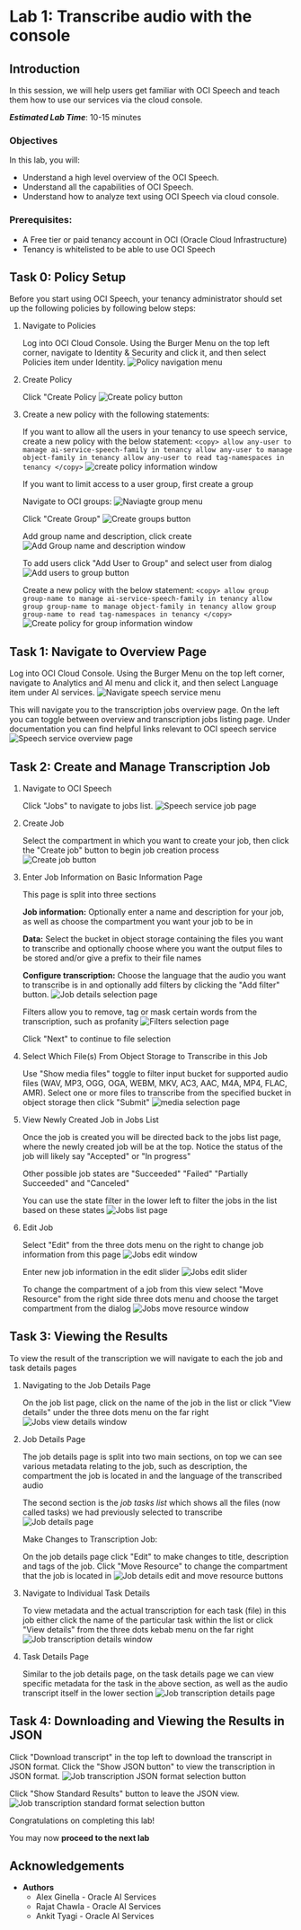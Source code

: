# Lab 1: Transcribe audio with the console

## Introduction
In this session, we will help users get familiar with OCI Speech and teach them how to use our services via the cloud console.

***Estimated Lab Time***: 10-15 minutes

### Objectives

In this lab, you will:
- Understand a high level overview of the OCI Speech.
- Understand all the capabilities of OCI Speech.
- Understand how to analyze text using OCI Speech via cloud console.

### Prerequisites:
- A Free tier or paid tenancy account in OCI (Oracle Cloud Infrastructure)
- Tenancy is whitelisted to be able to use OCI Speech

## **Task 0:** **Policy Setup**

Before you start using OCI Speech, your tenancy administrator should set up the following policies by following below steps:

1. Navigate to Policies

    Log into OCI Cloud Console. Using the Burger Menu on the top left corner, navigate to Identity & Security and click it, and then select Policies item under Identity.
        ![Policy navigation menu](./images/cloud-identity-policy.png " ")


2. Create Policy

    Click "Create Policy
        ![Create policy button](./images/create-policy-button.png " ")


3. Create a new policy with the following statements:

    If you want to allow all the users in your tenancy to use speech service, create a new policy with the below statement:
        ```
        <copy>
        allow any-user to manage ai-service-speech-family in tenancy
        allow any-user to manage object-family in tenancy
        allow any-user to read tag-namespaces in tenancy
        </copy>
        ```
        ![create policy information window](./images/any-user-policy.png " ")


    If you want to limit access to a user group, first create a group

    Navigate to OCI groups:
        ![Naviagte group menu](./images/navigate-to-groups.png " ")

    Click "Create Group"
        ![Create groups button](./images/create-group.png " ")

    Add group name and description, click create
        ![Add Group name and description window](./images/group-name-description.png " ")

    To add users click "Add User to Group" and select user from dialog
        ![Add users to group button](./images/add-users-to-group.png " ")




    Create a new policy with the below statement:
        ```
        <copy>
        allow group group-name to manage ai-service-speech-family in tenancy
        allow group group-name to manage object-family in tenancy
        allow group group-name to read tag-namespaces in tenancy
        </copy>
        ```
        ![Create policy for group information window](./images/group-name-policy.png " ")

## **Task 1:** Navigate to Overview Page

Log into OCI Cloud Console. Using the Burger Menu on the top left corner, navigate to Analytics and AI menu and click it, and then select Language item under AI services.
    ![Navigate speech service menu](./images/navigate-to-ai-speech-menu.png " ")

This will navigate you to the transcription jobs overview page.
On the left you can toggle between overview and transcription jobs listing page.
Under documentation you can find helpful links relevant to OCI speech service
    ![Speech service overview page](./images/overview-page.png " ")


## **Task 2:** Create and Manage Transcription Job

1. Navigate to OCI Speech

    Click "Jobs" to navigate to jobs list.
        ![Speech service job page](./images/click-transcription-job.png " ")

2. Create Job

    Select the compartment in which you want to create your job, then
    click the "Create job" button to begin job creation process
        ![Create job button](./images/create-transcription-job.png " ")    

3. Enter Job Information on Basic Information Page

    This page is split into three sections

    <strong>Job information:</strong> Optionally enter a name and description for your job, as well as choose the compartment you want your job to be in

    <strong>Data:</strong> Select the bucket in object storage containing the files you want to transcribe and optionally choose where you want the output files to be stored and/or give a prefix to their file names

    <strong>Configure transcription:</strong> Choose the language that the audio you want to transcribe is in and optionally add filters by clicking the "Add filter" button.
        ![Job details selection page](./images/basic-information-page.png " ")

    Filters allow you to remove, tag or mask certain words from the transcription, such as profanity
        ![Filters selection page](./images/filters.png " ")

    Click "Next" to continue to file selection


4. Select Which File(s) From Object Storage to Transcribe in this Job

    Use "Show media files" toggle to filter input bucket for supported audio files (WAV, MP3, OGG, OGA, WEBM, MKV, AC3, AAC, M4A, MP4, FLAC, AMR).
    Select one or more files to transcribe from the specified bucket in object storage then click "Submit"
        ![media selection page](./images/select-media-files.png " ")

5. View Newly Created Job in Jobs List

    Once the job is created you will be directed back to the jobs list page, where the newly created job will be at the top. Notice the status of the job will likely say "Accepted" or "In progress"

    Other possible job states are "Succeeded" "Failed" "Partially Succeeded" and "Canceled"

    You can use the state filter in the lower left to filter the jobs in the list based on these states
        ![Jobs list page](./images/new-job-in-list.png " ")

6. Edit Job

    Select "Edit" from the three dots menu on the right to change job information from this page
        ![Jobs edit window](./images/kebab-edit.png " ")

    Enter new job information in the edit slider
        ![Jobs edit slider](./images/edit-slider.png " ")

    To change the compartment of a job from this view select "Move Resource" from the right side three dots menu and choose the target compartment from the dialog
        ![Jobs move resource window](./images/kebab-move-resource.png " ")

## **Task 3:** Viewing the Results

To view the result of the transcription we will navigate to each the job and task details pages

1. Navigating to the Job Details Page

    On the job list page, click on the name of the job in the list or click "View details" under the three dots  menu on the far right
        ![Jobs view details window](./images/navigate-to-job-details.png " ")

2. Job Details Page

    The job details page is split into two main sections, on top we can see various metadata relating to the job, such as description, the compartment the job is located in and the language of the transcribed audio

    The second section is the <i>job tasks list</i> which shows all the files (now called tasks) we had previously selected to transcribe
        ![Job details page](./images/job-details-page.png " ")

    Make Changes to Transcription Job:

    On the job details page click "Edit" to make changes to title, description and tags of the job. Click "Move Resource" to change the compartment that the job is located in
        ![Job details edit and move resource buttons](./images/edit-move-resource-details-page.png " ")

3. Navigate to Individual Task Details

    To view metadata and the actual transcription for each task (file) in this job either click the name of the particular task within the list or click "View details" from the three dots kebab menu on the far right
        ![Job transcription details window](./images/navigate-to-task-details.png " ")

4. Task Details Page

    Similar to the job details page, on the task details page we can view specific metadata for the task in the above section, as well as the audio transcript itself in the lower section
        ![Job transcription details page](./images/task-details-page.png " ")


## **Task 4:** Downloading and Viewing the Results in JSON

Click "Download transcript" in the top left to download the transcript in JSON format. Click the "Show JSON button" to view the transcription in JSON format.
    ![Job transcription JSON format selection button](./images/show-json-button.png " ")

Click "Show Standard Results" button to leave the JSON view. 
    ![Job transcription standard format selection button](./images/show-standard-results.png " ")



Congratulations on completing this lab!

You may now **proceed to the next lab**

## Acknowledgements
* **Authors**
    * Alex Ginella  - Oracle AI Services
    * Rajat Chawla  - Oracle AI Services
    * Ankit Tyagi -  Oracle AI Services

